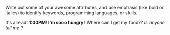Write out some of your awesome attributes, and use emphasis (like bold or italics) to identify keywords, programming languages, or skills. 

It's alreadt **1:00PM**! __I'm sooo hungry!__ Where can I get my food?? *Is anyone tell me ?* 

